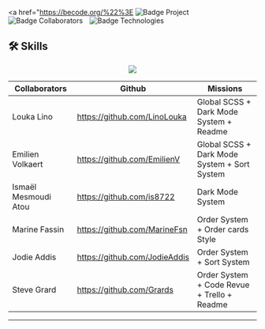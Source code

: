 <a href="https://becode.org/%22%3E <img src="https://img.shields.io/badge/Project-BeCode-blue?style=for-the-badge&logo=appveyor" alt="Badge Project" style="margin-right:10px;"></a>
<img src="https://img.shields.io/badge/Collaborators-6-red?style=for-the-badge&logo=appveyor" alt="Badge Collaborators" style="margin-right:10px;"> 
<img src="https://img.shields.io/badge/Technos-HMTL5_/_SCSS_/_CSS3_/_JS-green?style=for-the-badge&logo=appveyor" alt="Badge Technologies" style="margin-right:10px;">

## 🛠 Skills
<p align="center">
  <a href="https://skillicons.dev">
    <img src="https://skillicons.dev/icons?i=js,html,css,sass" />
  </a>
</p>

| Collaborators | Github        | Missions      |
| ------------- | ------------- | ------------- |
| Louka Lino | https://github.com/LinoLouka | Global SCSS + Dark Mode System + Readme |
| Emilien Volkaert | https://github.com/EmilienV | Global SCSS + Dark Mode System + Sort System|
| Ismaël Mesmoudi Atou | https://github.com/is8722 | Dark Mode System|
| Marine Fassin | https://github.com/MarineFsn | Order System + Order cards Style|
| Jodie Addis | https://github.com/JodieAddis | Order System + Sort System |
| Steve Grard | https://github.com/Grards | Order System + Code Revue + Trello + Readme |






---
